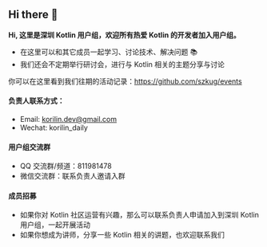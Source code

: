 ## Hi there 👋

**Hi, 这里是深圳 Kotlin 用户组，欢迎所有热爱 Kotlin 的开发者加入用户组。**

- 在这里可以和其它成员一起学习、讨论技术、解决问题 📚
- 我们还会不定期举行研讨会，进行与 Kotlin 相关的主题分享与讨论

你可以在这里看到我们往期的活动记录：https://github.com/szkug/events

#### 负责人联系方式：

- Email: korilin.dev@gmail.com
- Wechat: korilin_daily

#### 用户组交流群
- QQ 交流群/频道：811981478
- 微信交流群：联系负责人邀请入群

#### 成员招募

- 如果你对 Kotlin 社区运营有兴趣，那么可以联系负责人申请加入到深圳 Kotlin 用户组，一起开展活动
- 如果你想成为讲师，分享一些 Kotlin 相关的讲题，也欢迎联系我们
